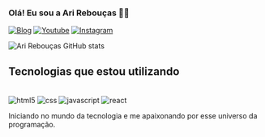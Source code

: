 ### Olá! Eu sou a Ari Rebouças ✌🏻

[![Blog](https://img.shields.io/website-up-down-green-red/http/monip.org.svg)](https://nutriarimarim.com.br)  [![Youtube](https://img.shields.io/badge/YouTube-FF0000?style=for-the-badge&logo=youtube&logoColor=white)](https://youtube.com/c/arireboucasdev)  [![Instagram](https://img.shields.io/badge/Instagram-E4405F?style=for-the-badge&logo=instagram&logoColor=white)](https://www.instagram.com/ariane.mreboucas/)


![Ari Rebouças GitHub stats](https://github-readme-stats.vercel.app/api?username=arireboucas&show_icons=true&theme=tokyonight)

## Tecnologias que estou utilizando

<div style="display: inline_block"><br/>
    <img align="center" alt="html5" src="https://img.shields.io/badge/HTML5-E34F26?style=for-the-badge&logo=html5&logoColor=white" />
    <img align="center" alt="css" src="https://img.shields.io/badge/CSS-239120?&style=for-the-badge&logo=css3&logoColor=white" />
    <img align="center" alt="javascript" src="https://img.shields.io/badge/JavaScript-F7DF1E?style=for-the-badge&logo=javascript&logoColor=black" />
    <img align="center" alt="react" src="https://img.shields.io/badge/React-20232A?style=for-the-badge&logo=react&logoColor=61DAFB" />
</div>

Iniciando no mundo da tecnologia e me apaixonando por esse universo da programação.
